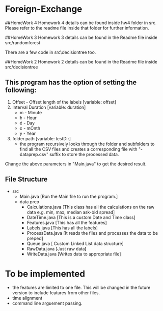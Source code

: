 # Foreign-Exchange

##HomeWork 4
Homework 4 details can be found inside hw4 folder in src. Please refer to the readme file inside that folder for further information.

##HomeWork 3
Homework 3 details can be found in the Readme file inside src/randomforest

There are a few code in src\decisiontree too.

##HomeWork 2
Homework 2 details can be found in the Readme file inside src/decisiontree

## This program has the option of setting the following:
1. Offset - Offset length of the labels [variable: offset]
2. Interval Duration [variable: duration]
      - m - Minute
      - h - Hour
      - d - Day
      - o - mOnth
      - y - Year
3. folder path [variable: testDir]
      - the program recursively looks through the folder and subfolders to find all the CSV files and creates a corresponding file with "-dataprep.csv" suffix to store the processed data.

Change the above parameters in "Main.java" to get the desired result.

## File Structure 
- src
  - Main.java [Run the Main file to run the program.]
  - data.prep
    - Calculations.java [This class has all the calculations on the raw data e.g. min, max, median ask-bid spread]
    - DateTime.java [This is a custom Date and Time class]
    - Features.java [This has all the features]
    - Labels.java [This has all the labels]
    - ProcessData.java [It reads the files and processes the data to be preped]
    - Queue.java [ Custom Linked List data structure]
    - RawData.java [Just raw data]
    - WriteData.java [Writes data to appropriate file]

# To be implemented
  - the features are limited to one file. This will be changed in the future version to include features from other files.
  - time alignment
  - command line arguement passing.
